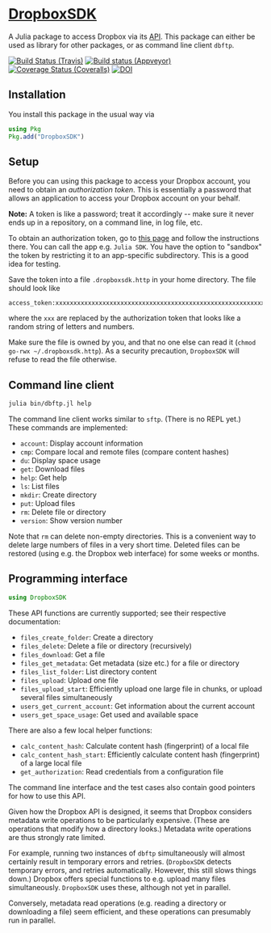 # [DropboxSDK](https://github.com/eschnett/DropboxSDK.jl)

A Julia package to access Dropbox via its
[API](https://www.dropbox.com/developers/documentation/http). This
package can either be used as library for other packages, or as
command line client `dbftp`.

[![Build Status (Travis)](https://travis-ci.org/eschnett/DropboxSDK.jl.svg?branch=master)](https://travis-ci.org/eschnett/DropboxSDK.jl)
[![Build status (Appveyor)](https://ci.appveyor.com/api/projects/status/eo7ajcctw4666pxm?svg=true)](https://ci.appveyor.com/project/eschnett/dropboxsdk-jl)
[![Coverage Status (Coveralls)](https://coveralls.io/repos/github/eschnett/DropboxSDK.jl/badge.svg?branch=master)](https://coveralls.io/github/eschnett/DropboxSDK.jl?branch=master)
[![DOI](https://zenodo.org/badge/175658475.svg)](https://zenodo.org/badge/latestdoi/175658475)



## Installation

You install this package in the usual way via

```Julia
using Pkg
Pkg.add("DropboxSDK")
```



## Setup

Before you can using this package to access your Dropbox account, you
need to obtain an *authorization token*. This is essentially a
password that allows an application to access your Dropbox account on
your behalf. 

**Note:** A token is like a password; treat it accordingly -- make
sure it never ends up in a repository, on a command line, in log file,
etc.

To obtain an authorization token, go to [this
page](https://www.dropbox.com/developers/apps/create) and follow the
instructions there. You can call the app e.g. `Julia SDK`. You have
the option to "sandbox" the token by restricting it to an app-specific
subdirectory. This is a good idea for testing.

Save the token into a file `.dropboxsdk.http` in your home directory.
The file should look like

```
access_token:xxxxxxxxxxxxxxxxxxxxxxxxxxxxxxxxxxxxxxxxxxxxxxxxxxxxxxxxxxxxxxxx
```

where the `xxx` are replaced by the authorization token that looks
like a random string of letters and numbers.

Make sure the file is owned by you, and that no one else can read it
(`chmod go-rwx ~/.dropboxsdk.http`). As a security precaution,
`DropboxSDK` will refuse to read the file otherwise.



## Command line client

```sh
julia bin/dbftp.jl help
```

The command line client works similar to `sftp`. (There is no REPL
yet.) These commands are implemented:

- `account`: Display account information
- `cmp`: Compare local and remote files (compare content hashes)
- `du`: Display space usage
- `get`: Download files
- `help`: Get help
- `ls`: List files
- `mkdir`: Create directory
- `put`: Upload files
- `rm`: Delete file or directory
- `version`: Show version number

Note that `rm` can delete non-empty directories. This is a convenient
way to delete large numbers of files in a very short time. Deleted
files can be restored (using e.g. the Dropbox web interface) for some
weeks or months.



## Programming interface

```Julia
using DropboxSDK
```

These API functions are currently supported; see their respective
documentation:

- `files_create_folder`: Create a directory
- `files_delete`: Delete a file or directory (recursively)
- `files_download`: Get a file
- `files_get_metadata`: Get metadata (size etc.) for a file or directory
- `files_list_folder`: List directory content
- `files_upload`: Upload one file
- `files_upload_start`: Efficiently upload one large file in chunks,
  or upload several files simultaneously
- `users_get_current_account`: Get information about the current account
- `users_get_space_usage`: Get used and available space

There are also a few local helper functions:

- `calc_content_hash`: Calculate content hash (fingerprint) of a local file
- `calc_content_hash_start`: Efficiently calculate content hash
  (fingerprint) of a large local file
- `get_authorization`: Read credentials from a configuration file

The command line interface and the test cases also contain good
pointers for how to use this API.

Given how the Dropbox API is designed, it seems that Dropbox considers
metadata write operations to be particularly expensive. (These are
operations that modify how a directory looks.) Metadata write
operations are thus strongly rate limited.

For example, running two instances of `dbftp` simultaneously will
almost certainly result in temporary errors and retries. (`DropboxSDK`
detects temporary errors, and retries automatically. However, this
still slows things down.) Dropbox offers special functions to e.g.
upload many files simultaneously. `DropboxSDK` uses these, although
not yet in parallel.

Conversely, metadata read operations (e.g. reading a directory or
downloading a file) seem efficient, and these operations can
presumably run in parallel.
